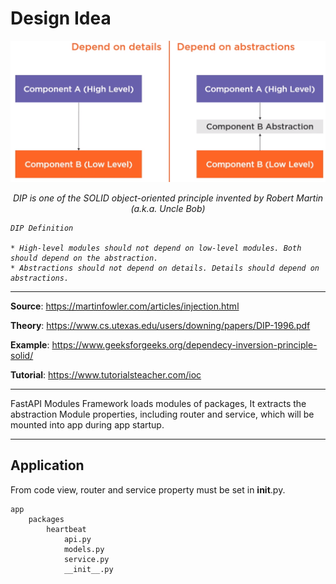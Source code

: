 # Design Idea

![architecture](./dip.png)

<p align="center">
    <em>
    DIP is one of the SOLID object-oriented principle invented by Robert Martin (a.k.a. Uncle Bob) 

    DIP Definition

    * High-level modules should not depend on low-level modules. Both should depend on the abstraction.
    * Abstractions should not depend on details. Details should depend on abstractions.
</em>
</p>

---

**Source**: <a href="https://martinfowler.com/articles/injection.html" target="_blank">https://martinfowler.com/articles/injection.html</a>

**Theory**: <a href="https://www.cs.utexas.edu/users/downing/papers/DIP-1996.pdf" target="_blank">https://www.cs.utexas.edu/users/downing/papers/DIP-1996.pdf</a>

**Example**: <a href="https://www.geeksforgeeks.org/dependecy-inversion-principle-solid/" target="_blank">https://www.geeksforgeeks.org/dependecy-inversion-principle-solid/</a>

**Tutorial**: <a href="https://www.tutorialsteacher.com/ioc" target="_blank">https://www.tutorialsteacher.com/ioc</a>

---

FastAPI Modules Framework loads modules of packages, It extracts the abstraction Module properties, including router and service, which will be mounted into app during app startup.

---
## Application

From code view, router and service property must be set in __init__.py.

    app
        packages
            heartbeat
                api.py
                models.py
                service.py
                __init__.py

